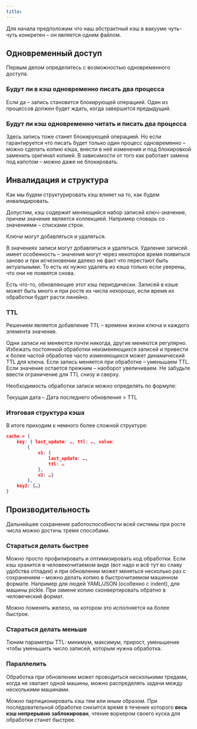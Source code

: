 ```yaml
---
title:
---
```


Для начала предположим что наш абстрактный кэш в вакууме чуть-чуть конкретен – он является одним файлом.

## Одновременный доступ

Первым делом определитесь с возможностью одновременного доступа.

### Будут ли в кэш одновременно писать два процесса

Если да – запись становится блокирующей операцией. Один из процессов должен будет ждать, когда завершится предыдущий.

### Будут ли кэш одновременно читать и писать два процесса

Здесь запись тоже станет блокирующей операцией. Но если гарантируется что писать будет только один процесс одновременно – можно сделать копию кэша, внести в неё изменения и под блокировкой заменить оригинал копией. В зависимости от того как работает замена под капотом – можно даже не блокировать.

## Инвалидация и структура

Как мы будем структурировать кэш влияет на то, как будем инвалидировать.

Допустим, кэш содержит меняющийся набор записей ключ-значение, причем значение является коллекцией. Например словарь со значениями – списками строк.

Ключи могут добавляться и удаляться.

В значениях записи могут добавляться и удаляться. Удаление записей имеет особенность – значения могут через некоторое время появиться заново и при исчезновении далеко не факт что перестают быть актуальными. То есть их нужно удалять из кэша только если уверены, что они не появятся снова.

Есть что-то, обновляющее этот кэш периодически. Записей в кэше может быть много и при росте их числа нехорошо, если время их обработки будет расти линейно.

### TTL

Решением является добавление TTL – времени жизни ключа и каждого элемента значения.

Одни записи не меняются почти никогда, другие меняются регулярно. Избежать постоянной обработки неизменяющихся записей и привести к более частой обработке часто изменяющихся может динамический TTL для ключа. Если запись меняется при обработке – уменьшаем TTL. Если значение остается прежним – наоборот увеличиваем. Не забудьте ввести ограничение для TTL снизу и сверху.

Необходимость обработки записи можно определять по формуле:

Текущая дата – Дата последнего обновления > TTL

### Итоговая структура кэша

В итоге приходим к немного более сложной структуре:

``` json
cache = {
    key: { last_update: …, ttl: …, value:
        {
            v1: {
                last_update: …,
                ttl: …
            },
            v2: …}
        },
    key2: {…}
}
```

## Производительность

Дальнейшее сохранение работоспособности всей системы при росте числа можно достичь тремя способами.

### Стараться делать быстрее

Можно просто профилировать и оптимизировать код обработки. Если кэш хранится в человекочитаемом виде (вот надо и всё тут во славу удобства отладки) и при обновлении может меняться несколько раз с сохранением – можно делать копию в быстрочитаемом машинном формате. Например для людей YAML/JSON (особенно с indent), для машины pickle. При замене копию сконвертировать обратно в человеческий формат.

Можно поменять железо, на котором это исполняется на более быстрое.

### Стараться делать меньше

Тюним параметры TTL: минимум, максимум, прирост, уменьшение чтобы уменьшить число записей, которым нужна обработка.

### Параллелить

Обработка при обновлении может проводиться несколькими тредами, когда не хватает одной машины, можно распределять задачи между несколькими машинами.

Можно партиционировать хэш тем или иным образом. При последовательной обработке снизится время в течение которого **весь кэш непрерывно заблокирован**, чтение воркером своего куска для обработки станет быстрее.

